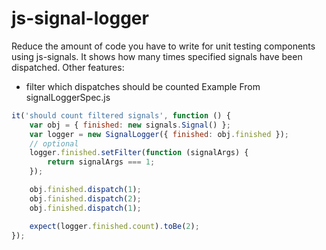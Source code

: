 js-signal-logger
================
Reduce the amount of code you have to write for unit testing components using js-signals.
It shows how many times specified signals have been dispatched.
Other features:
- filter which dispatches should be counted
Example
From signalLoggerSpec.js

```js
it('should count filtered signals', function () {
	var obj = { finished: new signals.Signal() };
	var logger = new SignalLogger({ finished: obj.finished });
	// optional
	logger.finished.setFilter(function (signalArgs) {
		return signalArgs === 1;
	});

	obj.finished.dispatch(1);
	obj.finished.dispatch(2);
	obj.finished.dispatch(1);

	expect(logger.finished.count).toBe(2);
});
```